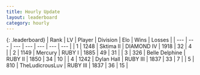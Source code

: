 ```yaml
---
title: Hourly Update
layout: leaderboard
category: hourly
---
```


{: .leaderboard}
| Rank | LV | Player | Division | Elo | Wins | Losses |
| --- | --- | --- | --- | --- | --- | --- |
| <span data-change="0">1</span> | 1248 | <span title="ID: 402846">Sktima II</span> | DIAMOND IV | <span data-change="34">1918</span> | <span data-change="3">32</span> | <span data-change="0">4</span> |
| <span data-change="0">2</span> | 1149 | <span title="ID: 692745">Mercury</span> | RUBY I | <span data-change="10">1885</span> | <span data-change="1">49</span> | <span data-change="0">31</span> |
| <span data-change="0">3</span> | 326 | <span title="ID: 725085">Belle Delphine</span> | RUBY II | <span data-change="-3">1850</span> | <span data-change="1">34</span> | <span data-change="1">10</span> |
| <span data-change="3">4</span> | 1242 | <span title="ID: 174294">Dylan Hall</span> | RUBY III | <span data-change="12">1837</span> | <span data-change="2">33</span> | <span data-change="0">7</span> |
| <span data-change="-1">5</span> | 810 | <span title="ID: 390615">TheLudicrousLuv</span> | RUBY III | <span data-change="0">1837</span> | <span data-change="0">36</span> | <span data-change="0">15</span> |